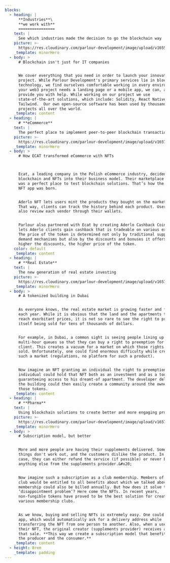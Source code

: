 ```yaml
---
blocks:
  - heading: |
      **Industries**\
      **we work with**
      ================
    text: |
      See which industries made the decision to go the blockchain way
    picture: >-
      https://res.cloudinary.com/parlour-development/image/upload/v1655747938/cld-sample-3.webp
    _template: minorHero
  - body: >
      # Blockchain isn't just for IT companies


      We cover everything that you need in order to launch your innovative
      project. While Parlour Development's primary services lie in blockchain
      technology, we find ourselves comfortable working in every environment. If
      your web3 project needs a landing page or a mobile app, we can, and will
      provide you with help. While working on our project we use
      state-of-the-art solutions, which include: Solidity, React Native or
      Tailwind.  Our own open-source software has been used by thousands of
      projects all over the world.
    _template: content
  - heading: |
      # **eCommerce**
    text: |
      The perfect place to implement peer-to-peer blockchain transactions
    picture: >-
      https://res.cloudinary.com/parlour-development/image/upload/v1657274834/f76dfc603339ed30cd292dbf9e2a721c_p5cxat.png
    _template: minorHero
  - body: >
      # How ECAT transformed eCommerce with NFTs



      Ecat, a leading company in the Polish eCommerce industry, decided to adopt
      blockchain and NFTs into their business model. Their marketplace - Aderlo,
      was a perfect place to test blockchain solutions. That’s how the Aderlo
      NFT app was born.


      Aderlo NFT lets users mint the products they bought on the marketplace.
      That way, clients can track the history behind each product. Users can
      also review each vendor through their wallets.


      Parlour also partnered with Ecat by creating Aderlo Cashback Coin. ACC
      lets Aderlo clients gain cashback that is tradeable on various exchanges.
      The price of the token is determined not only by traditional supply and
      demand mechanisms but also by the discounts and bonuses it offers. The
      higher the discounts, the higher price of the token.
    color: default
    _template: content
  - heading: |
      # **Real Estate**
    text: |
      The new generation of real estate investing
    picture: >-
      https://res.cloudinary.com/parlour-development/image/upload/v1657275125/ae557c6016257e4af02032e3330a509c_wrjjnb.png
    _template: minorHero
  - body: >
      # A tokenized building in Dubai


      As everyone knows, the real estate market is growing faster and faster
      each year. While it is obvious that the land and the apartments themselves
      reach exorbitant prices, it is not so rare to see the right to preemption
      itself being sold for tens of thousands of dollars.


      For example, in Dubai, a common sight is seeing people lining up in
      multi-hour queues so that they can buy a right to preemption for their
      client. This creates a vacuum for a market on which those rights could be
      sold. Unfortunately, one could find enormous difficulty while creating
      such a market (regulations, no platform for such a product).


      Now imagine an NFT granting an individual the right to preemption. Such an
      individual could hold that NFT both as an investment and as a tool
      guaranteeing access to his dreamt-of apartment. The developer delivering
      the building could then easily create a community around the owners of
      those tokens.
    _template: content
  - heading: |
      # **Pharma**
    text: |
      Using blockchain solutions to create better and more engaging products
    picture: >-
      https://res.cloudinary.com/parlour-development/image/upload/v1657279991/e0d2d9d0864af3619bac2fd8e4ada562_ltwjnt.png
    _template: minorHero
  - body: >
      # Subscription model, but better


      More and more people are having their supplements delivered. Sometimes
      things don't work out, and the customers dislike the product. In that
      case, they can either refund the service (if possible) or never buy
      anything else from the supplements provider.&#x20;


      Now imagine such a subscription as a club membership. Members of such a
      club would be entitled to all benefits about which we talked above. That
      membership could also be billed annually. But how does it solve the
      ‘disappointment problem’? Here come the NFTs. In recent years,
      non-fungible tokens have proved to be the best solution for creating
      various membership clubs.


      As we know, buying and selling NFTs is extremely easy. One could create an
      app, which would automatically ask for a delivery address while
      transferring the NFT from one person to another. Also, when a user resells
      their NFT, the original creator (supplements provider) receives a cut from
      that sale. **This way we create a subscription model that benefits both
      the producer and the consumer.**
    _template: content
  - height: 8rem
    _template: padding
---
```


